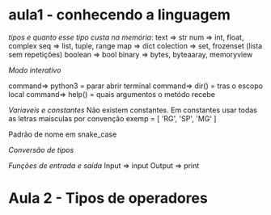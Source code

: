 # aula1 - conhecendo a linguagem #
*tipos e quanto esse tipo custa na memória*: 
text => str
num => int, float, complex
seq => list, tuple, range
map => dict
colection => set, frozenset (lista sem repetições)
boolean => bool
binary => bytes, byteaaray, memoryview


*Modo interativo*


command=>  python3   = parar abrir terminal
command=>  dir()     = tras o escopo local
command=>  help()    = quais argumentos o metódo recebe


*Variaveis e constantes*
Não existem constantes.
Em constantes usar todas as letras maisculas por convenção
exemp = [
    'RG',
    'SP',
    'MG'
]

Padrão de nome em snake_case

*Conversão de tipos*

*Funções de entrada e saída*
Input  => input
Output => print


# Aula 2 - Tipos de operadores #

